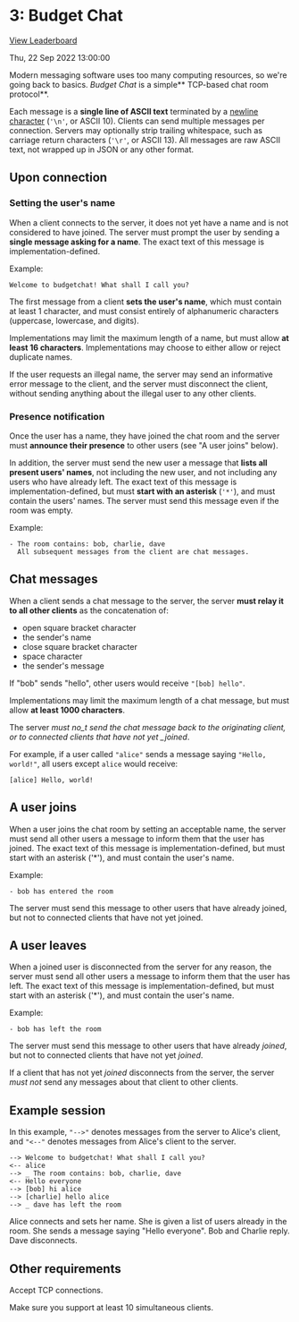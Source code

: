 # 3: Budget Chat

[View Leaderboard](https://protohackers.com/leaderboard/3)

Thu, 22 Sep 2022 13:00:00

Modern messaging software uses too many computing resources, so we're going back to basics. _Budget Chat_ is a simple** TCP-based chat room protocol**.

Each message is a **single line of ASCII text** terminated by a [newline character](https://en.wikipedia.org/wiki/Newline) (`'\n'`, or ASCII 10). Clients can send multiple messages per connection. Servers may optionally strip trailing whitespace, such as carriage return characters (`'\r'`, or ASCII 13). All messages are raw ASCII text, not wrapped up in JSON or any other format.

## Upon connection

### Setting the user's name

When a client connects to the server, it does not yet have a name and is not considered to have joined. The server must prompt the user by sending a **single message asking for a name**. The exact text of this message is implementation-defined.

Example:

```
Welcome to budgetchat! What shall I call you?
```

The first message from a client **sets the user's name**, which must contain at least 1 character, and must consist entirely of alphanumeric characters (uppercase, lowercase, and digits).

Implementations may limit the maximum length of a name, but must allow **at least 16 characters**. Implementations may choose to either allow or reject duplicate names.

If the user requests an illegal name, the server may send an informative error message to the client, and the server must disconnect the client, without sending anything about the illegal user to any other clients.

### Presence notification

Once the user has a name, they have joined the chat room and the server must **announce their presence** to other users (see "A user joins" below).

In addition, the server must send the new user a message that **lists all present users' names**, not including the new user, and not including any users who have already left. The exact text of this message is implementation-defined, but must **start with an asterisk** (`'*'`), and must contain the users' names. The server must send this message even if the room was empty.

Example:

```
- The room contains: bob, charlie, dave
  All subsequent messages from the client are chat messages.
```

## Chat messages

When a client sends a chat message to the server, the server **must relay it to all other clients** as the concatenation of:

- open square bracket character
- the sender's name
- close square bracket character
- space character
- the sender's message

If "bob" sends "hello", other users would receive `"[bob] hello"`.

Implementations may limit the maximum length of a chat message, but must allow **at least 1000 characters**.

The server _must no_t send the chat message back to the originating client, or to connected clients that have not yet \_joined_.

For example, if a user called `"alice"` sends a message saying `"Hello, world!"`, all users except `alice` would receive:

```
[alice] Hello, world!
```

## A user joins

When a user joins the chat room by setting an acceptable name, the server must send all other users a message to inform them that the user has joined. The exact text of this message is implementation-defined, but must start with an asterisk ('\*'), and must contain the user's name.

Example:

```
- bob has entered the room
```

The server must send this message to other users that have already joined, but not to connected clients that have not yet joined.

## A user leaves

When a joined user is disconnected from the server for any reason, the server must send all other users a message to inform them that the user has left. The exact text of this message is implementation-defined, but must start with an asterisk ('\*'), and must contain the user's name.

Example:

```
- bob has left the room
```

The server must send this message to other users that have already _joined_, but not to connected clients that have not yet _joined_.

If a client that has not yet _joined_ disconnects from the server, the server _must not_ send any messages about that client to other clients.

## Example session

In this example, `"-->"` denotes messages from the server to Alice's client, and `"<--"` denotes messages from Alice's client to the server.

```
--> Welcome to budgetchat! What shall I call you?
<-- alice
--> _ The room contains: bob, charlie, dave
<-- Hello everyone
--> [bob] hi alice
--> [charlie] hello alice
--> _ dave has left the room
```

Alice connects and sets her name. She is given a list of users already in the room. She sends a message saying "Hello everyone". Bob and Charlie reply. Dave disconnects.

## Other requirements

Accept TCP connections.

Make sure you support at least 10 simultaneous clients.
